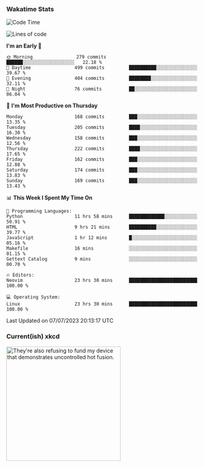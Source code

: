 ### Wakatime Stats
<!--START_SECTION:waka-->
![Code Time](http://img.shields.io/badge/Code%20Time-1%2C811%20hrs%2038%20mins-blue)

![Lines of code](https://img.shields.io/badge/From%20Hello%20World%20I%27ve%20Written-773.5%20thousand%20lines%20of%20code-blue)

**I'm an Early 🐤** 

```text
🌞 Morning                279 commits         ██████░░░░░░░░░░░░░░░░░░░   22.18 % 
🌆 Daytime                499 commits         ██████████░░░░░░░░░░░░░░░   39.67 % 
🌃 Evening                404 commits         ████████░░░░░░░░░░░░░░░░░   32.11 % 
🌙 Night                  76 commits          ██░░░░░░░░░░░░░░░░░░░░░░░   06.04 % 
```
📅 **I'm Most Productive on Thursday** 

```text
Monday                   168 commits         ███░░░░░░░░░░░░░░░░░░░░░░   13.35 % 
Tuesday                  205 commits         ████░░░░░░░░░░░░░░░░░░░░░   16.30 % 
Wednesday                158 commits         ███░░░░░░░░░░░░░░░░░░░░░░   12.56 % 
Thursday                 222 commits         ████░░░░░░░░░░░░░░░░░░░░░   17.65 % 
Friday                   162 commits         ███░░░░░░░░░░░░░░░░░░░░░░   12.88 % 
Saturday                 174 commits         ███░░░░░░░░░░░░░░░░░░░░░░   13.83 % 
Sunday                   169 commits         ███░░░░░░░░░░░░░░░░░░░░░░   13.43 % 
```


📊 **This Week I Spent My Time On** 

```text
💬 Programming Languages: 
Python                   11 hrs 58 mins      █████████████░░░░░░░░░░░░   50.91 % 
HTML                     9 hrs 21 mins       ██████████░░░░░░░░░░░░░░░   39.77 % 
JavaScript               1 hr 12 mins        █░░░░░░░░░░░░░░░░░░░░░░░░   05.16 % 
Makefile                 16 mins             ░░░░░░░░░░░░░░░░░░░░░░░░░   01.15 % 
Gettext Catalog          9 mins              ░░░░░░░░░░░░░░░░░░░░░░░░░   00.70 % 

🔥 Editors: 
Neovim                   23 hrs 30 mins      █████████████████████████   100.00 % 

💻 Operating System: 
Linux                    23 hrs 30 mins      █████████████████████████   100.00 % 
```


 Last Updated on 07/07/2023 20:13:17 UTC
<!--END_SECTION:waka-->

### Current(ish) xkcd
<a id="xkcd-a" title="They're also refusing to fund my device that demonstrates uncontrolled hot fusion." href="https://www.xkcd.com" target="_blank">
        <img align="center" id="xkcd-img" src="https://imgs.xkcd.com/comics/room_temperature.png" alt="They're also refusing to fund my device that demonstrates uncontrolled hot fusion." height=300 />
</a>
